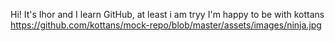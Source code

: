 Hi! It's Ihor and I learn GitHub, at least i am tryy
I'm happy to be with kottans
https://github.com/kottans/mock-repo/blob/master/assets/images/ninja.jpg

